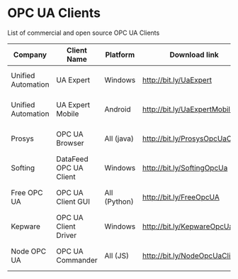 # OPC UA Clients
List of commercial and open source OPC UA Clients

| Company                | Client Name            | Platform     |  Download link                  | Last version         |
|------------------------|------------------------|--------------|---------------------------------|----------------------|
| Unified Automation     | UA Expert              | Windows      | http://bit.ly/UaExpert          | 1.5.1  (2019-02-26)  |
| Unified Automation     | UA Expert Mobile       | Android      | http://bit.ly/UaExpertMobile    | 1.1.0  (2015-12-14)  |
| Prosys                 | OPC UA Browser         | All (java)   | http://bit.ly/ProsysOpcUaClient | 4.0.6  (2020-11-13)  |
| Softing                | DataFeed OPC UA Client | Windows      | http://bit.ly/SoftingOpcUa      | 2.20.0  (2018-07-31) |
| Free OPC UA            | OPC UA Client GUI      | All (Python) | http://bit.ly/FreeOpcUA         | 0.8.0  (2018-06-20)  |
| Kepware                | OPC UA Client Driver   | Windows      | http://bit.ly/KepwareOpcUa      | ???                  |
| Node OPC UA            | OPC UA Commander       | All (JS)     | http://bit.ly/NodeOpcUaClient   | 0.12.1 (2021-04-11)  |
